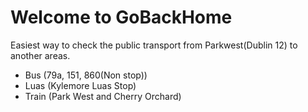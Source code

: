 # Welcome to GoBackHome
Easiest way to check the public transport from Parkwest(Dublin 12) to another areas.
- Bus (79a, 151, 860(Non stop))
- Luas (Kylemore Luas Stop)
- Train (Park West and Cherry Orchard)

